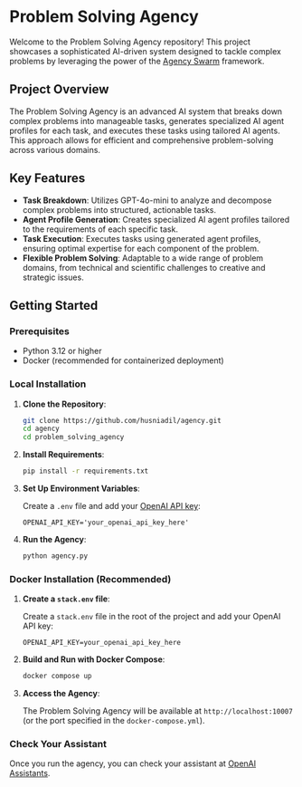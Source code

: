 # Problem Solving Agency

Welcome to the Problem Solving Agency repository! This project showcases a sophisticated AI-driven system designed to tackle complex problems by leveraging the power of the [Agency Swarm](https://github.com/VRSEN/agency-swarm) framework.

## Project Overview

The Problem Solving Agency is an advanced AI system that breaks down complex problems into manageable tasks, generates specialized AI agent profiles for each task, and executes these tasks using tailored AI agents. This approach allows for efficient and comprehensive problem-solving across various domains.

## Key Features

-   **Task Breakdown**: Utilizes GPT-4o-mini to analyze and decompose complex problems into structured, actionable tasks.
-   **Agent Profile Generation**: Creates specialized AI agent profiles tailored to the requirements of each specific task.
-   **Task Execution**: Executes tasks using generated agent profiles, ensuring optimal expertise for each component of the problem.
-   **Flexible Problem Solving**: Adaptable to a wide range of problem domains, from technical and scientific challenges to creative and strategic issues.

## Getting Started

### Prerequisites

-   Python 3.12 or higher
-   Docker (recommended for containerized deployment)

### Local Installation

1. **Clone the Repository**:

    ```bash
    git clone https://github.com/husniadil/agency.git
    cd agency
    cd problem_solving_agency
    ```

2. **Install Requirements**:

    ```bash
    pip install -r requirements.txt
    ```

3. **Set Up Environment Variables**:

    Create a `.env` file and add your [OpenAI API key](https://platform.openai.com/api-keys):

    ```
    OPENAI_API_KEY='your_openai_api_key_here'
    ```

4. **Run the Agency**:

    ```bash
    python agency.py
    ```

### Docker Installation (Recommended)

1. **Create a `stack.env` file**:

    Create a `stack.env` file in the root of the project and add your OpenAI API key:

    ```
    OPENAI_API_KEY=your_openai_api_key_here
    ```

2. **Build and Run with Docker Compose**:

    ```bash
    docker compose up
    ```

3. **Access the Agency**:

    The Problem Solving Agency will be available at `http://localhost:10007` (or the port specified in the `docker-compose.yml`).

### Check Your Assistant

Once you run the agency, you can check your assistant at [OpenAI Assistants](https://platform.openai.com/assistants).
